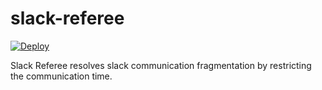 # slack-referee

[![Deploy](https://www.herokucdn.com/deploy/button.svg)](https://heroku.com/deploy)

Slack Referee resolves slack communication fragmentation by restricting the communication time.
